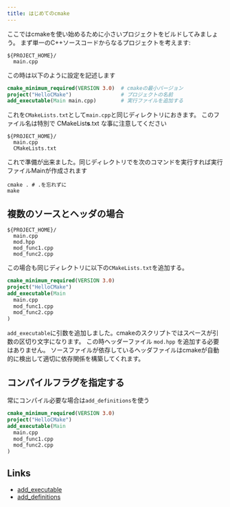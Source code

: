 ```yaml
---
title: はじめてのcmake
---
```


ここではcmakeを使い始めるために小さいプロジェクトをビルドしてみましょう。
まず単一のC++ソースコードからなるプロジェクトを考えます:

```
${PROJECT_HOME}/
  main.cpp
```

この時は以下のように設定を記述します

```cmake
cmake_minimum_required(VERSION 3.0)  # cmakeの最小バージョン
project("HelloCMake")                # プロジェクトの名前
add_executable(Main main.cpp)        # 実行ファイルを追加する
```

これを`CMakeLists.txt`として`main.cpp`と同じディレクトリにおきます。
このファイル名は特別で CMakeList**s**.txt な事に注意してください

```
${PROJECT_HOME}/
  main.cpp
  CMakeLists.txt
```

これで準備が出来ました。同じディレクトリでを次のコマンドを実行すれば実行ファイルMainが作成されます

```console
cmake . # .を忘れずに
make
```

複数のソースとヘッダの場合
-------------------------

```
${PROJECT_HOME}/
  main.cpp
  mod.hpp
  mod_func1.cpp
  mod_func2.cpp
```

この場合も同じディレクトリに以下の`CMakeLists.txt`を追加する。

```cmake
cmake_minimum_required(VERSION 3.0)
project("HelloCMake")
add_executable(Main
  main.cpp
  mod_func1.cpp
  mod_func2.cpp
)
```

`add_executable`に引数を追加しました。cmakeのスクリプトではスペースが引数の区切り文字になります。
この時ヘッダーファイル `mod.hpp` を追加する必要はありません。
ソースファイルが依存しているヘッダファイルはcmakeが自動的に検出して適切に依存関係を構築してくれます。

コンパイルフラグを指定する
-------------------------

常にコンパイル必要な場合は`add_definitions`を使う

```cmake
cmake_minimum_required(VERSION 3.0)
project("HelloCMake")
add_executable(Main
  main.cpp
  mod_func1.cpp
  mod_func2.cpp
)
```

Links
------
- [add_executable](https://cmake.org/cmake/help/latest/command/add_executable.html)
- [add_definitions](https://cmake.org/cmake/help/latest/command/add_definitions.html)
